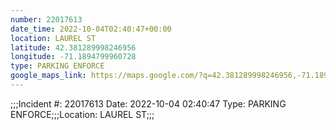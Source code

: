 ```yaml
---
number: 22017613
date_time: 2022-10-04T02:40:47+00:00
location: LAUREL ST
latitude: 42.381289998246956
longitude: -71.1894799960728
type: PARKING ENFORCE
google_maps_link: https://maps.google.com/?q=42.381289998246956,-71.1894799960728
---
```


;;;Incident #: 22017613  Date: 2022-10-04 02:40:47   Type: PARKING ENFORCE;;;Location: LAUREL ST;;;
